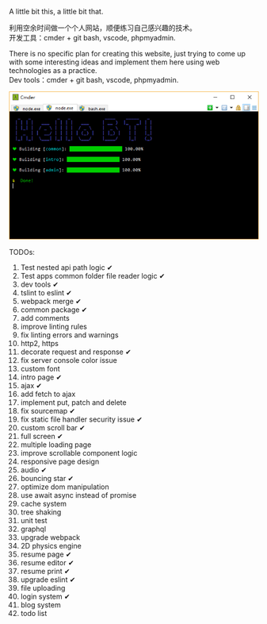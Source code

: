 A little bit this, a little bit that.

利用空余时间做一个个人网站，顺便练习自己感兴趣的技术。  
开发工具：cmder + git bash, vscode, phpmyadmin.  
  
There is no specific plan for creating this website, just trying to come up with some interesting ideas and implement them here using web technologies as a practice.  
Dev tools：cmder + git bash, vscode, phpmyadmin.  

<img src="https://github.com/ZhouyangYe/atat/blob/master/resources/github/cli.png" />
  
TODOs:
  1. Test nested api path logic ✔
  2. Test apps common folder file reader logic ✔
  3. dev tools ✔
  4. tslint to eslint ✔
  5. webpack merge ✔
  6. common package ✔
  7. add comments
  8. improve linting rules
  9.  fix linting errors and warnings
  10. http2, https
  11. decorate request and response ✔
  12. fix server console color issue
  13. custom font
  14. intro page ✔
  15. ajax ✔
  16. add fetch to ajax
  17. implement put, patch and delete
  18. fix sourcemap ✔
  19. fix static file handler security issue ✔
  20. custom scroll bar ✔
  21. full screen ✔
  22. multiple loading page
  23. improve scrollable component logic
  24. responsive page design
  25. audio ✔
  26. bouncing star ✔
  27. optimize dom manipulation
  28. use await async instead of promise
  29. cache system
  30. tree shaking
  31. unit test
  32. graphql
  33. upgrade webpack
  34. 2D physics engine
  35. resume page ✔
  39. resume editor ✔
  36. resume print ✔
  37. upgrade eslint ✔
  38. file uploading
  39. login system ✔
  40. blog system
  41. todo list
